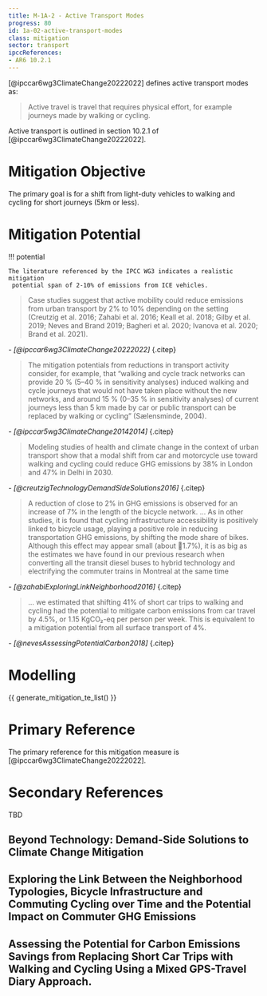 ```yaml
---
title: M-1A-2 - Active Transport Modes
progress: 80
id: 1a-02-active-transport-modes
class: mitigation
sector: transport
ipccReferences: 
- AR6 10.2.1
---
```



[@ipccar6wg3ClimateChange20222022] defines active transport modes as:

> Active travel is travel that requires physical effort, for example journeys made by walking or cycling.

Active transport is outlined in section 10.2.1 of [@ipccar6wg3ClimateChange20222022].

# Mitigation Objective

The primary goal is for a shift from light-duty vehicles to walking and cycling for short journeys (5km or less).


# Mitigation Potential


!!! potential

    The literature referenced by the IPCC WG3 indicates a realistic mitigation
     potential span of 2-10% of emissions from ICE vehicles.





> Case studies suggest that active mobility could reduce emissions from urban transport by 2% to 10% depending on the setting (Creutzig et al. 2016; Zahabi et al. 2016; Keall et al. 2018; Gilby et al. 2019; Neves and Brand 2019; Bagheri et al. 2020; Ivanova et al. 2020; Brand et al. 2021). 

<cite>- [@ipccar6wg3ClimateChange20222022]</cite>
{.citep}


> The mitigation potentials from reductions in transport activity consider, for example, that “walking and cycle track networks can provide 20 % (5–40 % in sensitivity analyses) induced walking and cycle journeys that would not have taken place without the new networks, and around 15 % (0–35 % in sensitivity analyses) of current journeys less than 5 km made by car or public transport can be replaced by walking or cycling” (Sælensminde, 2004). 

<cite>- [@ipccar5wg3ClimateChange20142014]</cite>
{.citep}


> Modeling studies of health and climate change in the context of urban transport show that a modal shift from car and motorcycle use toward walking and cycling could reduce GHG emissions by 38% in London and 47% in Delhi in 2030.
  
<cite>- [@creutzigTechnologyDemandSideSolutions2016]</cite>
{.citep}


> A reduction of close to 2% in GHG emissions is observed for an increase of 7% in the length of the bicycle network.
> ...
> As in other studies, it is found that cycling infrastructure accessibility is positively linked to bicycle usage, playing a positive role in reducing transportation GHG emissions, by shifting the mode share of bikes. Although this effect may appear small (about 1.7%), it is as big as the estimates we have found in our previous research when converting all the transit diesel buses to hybrid technology and electrifying the commuter trains in Montreal at the same time 

<cite>- [@zahabiExploringLinkNeighborhood2016]</cite>
{.citep}


>... we estimated that shifting 41% of short car trips to walking and cycling had the potential to mitigate carbon emissions from car travel by 4.5%, or 1.15 KgCO₂-eq per person per week. This is equivalent to a mitigation potential from all surface transport of 4%.

<cite>- [@nevesAssessingPotentialCarbon2018] </cite>
{.citep}


# Modelling

{{ generate_mitigation_te_list() }}


# Primary Reference

The primary reference for this mitigation measure is [@ipccar6wg3ClimateChange20222022]. 



# Secondary References

TBD

## Beyond Technology: Demand-Side Solutions to Climate Change Mitigation



## Exploring the Link Between the Neighborhood Typologies, Bicycle Infrastructure and Commuting Cycling over Time and the Potential Impact on Commuter GHG Emissions



## Assessing the Potential for Carbon Emissions Savings from Replacing Short Car Trips with Walking and Cycling Using a Mixed GPS-Travel Diary Approach.




